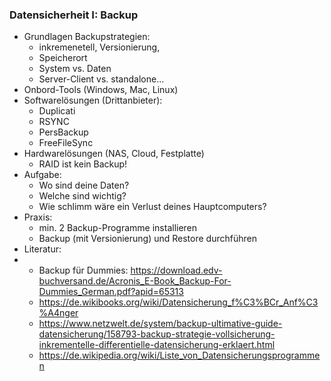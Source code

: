 ### Datensicherheit I: Backup

* Grundlagen Backupstrategien: 
  * inkremenetell, Versionierung,
  * Speicherort
  * System vs. Daten
  * Server-Client vs. standalone...
* Onbord-Tools (Windows, Mac, Linux)
* Softwarelösungen (Drittanbieter):
  * Duplicati
  * RSYNC
  * PersBackup
  * FreeFileSync
* Hardwarelösungen (NAS, Cloud, Festplatte)
  * RAID ist kein Backup!
* Aufgabe:
  * Wo sind deine Daten?
  * Welche sind wichtig?
  * Wie schlimm wäre ein Verlust deines Hauptcomputers?
* Praxis:
  * min. 2 Backup-Programme installieren
  * Backup (mit Versionierung) und Restore durchführen
* Literatur:
* * Backup für Dummies: https://download.edv-buchversand.de/Acronis_E-Book_Backup-For-Dummies_German.pdf?apid=65313
  * https://de.wikibooks.org/wiki/Datensicherung_f%C3%BCr_Anf%C3%A4nger
  * https://www.netzwelt.de/system/backup-ultimative-guide-datensicherung/158793-backup-strategie-vollsicherung-inkrementelle-differentielle-datensicherung-erklaert.html
  * https://de.wikipedia.org/wiki/Liste_von_Datensicherungsprogrammen

